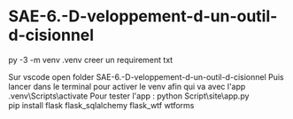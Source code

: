 # SAE-6.-D-veloppement-d-un-outil-d-cisionnel

py -3 -m venv .venv
creer un requirement txt

Sur vscode open folder SAE-6.-D-veloppement-d-un-outil-d-cisionnel
Puis lancer dans le terminal pour activer le venv afin qui va avec l'app
.venv\Scripts\activate 
Pour tester l'app :
python Script\site\app.py       
pip install flask flask_sqlalchemy flask_wtf wtforms